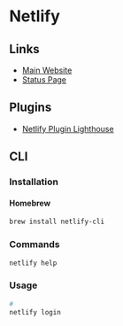 # Netlify

<!--
https://www.youtube.com/watch?v=vLgdmMekdIE

https://app.pluralsight.com/guides/deploy-a-react-app-on-a-server
-->

## Links

- [Main Website](https://netlify.com)
- [Status Page](https://netlifystatus.com)

## Plugins

- [Netlify Plugin Lighthouse](https://github.com/netlify-labs/netlify-plugin-lighthouse)

## CLI

### Installation

#### Homebrew

```sh
brew install netlify-cli
```

### Commands

```sh
netlify help
```

### Usage

```sh
#
netlify login
```

<!--
netlify deploy
-->

<!--
```sh
cat << EOF > ./netlify.toml
[build]
  publish = "out"
  command = "npm run build-prod"
EOF
```
-->
